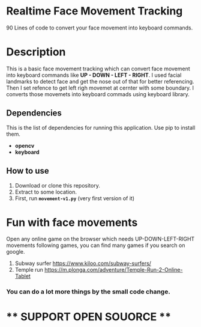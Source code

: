 # Realtime Face Movement Tracking
90 Lines of code to convert your face movement into keyboard commands.

# Description
This is a basic face movement tracking which can convert face movement into keyboard commands like **UP - DOWN - LEFT  - RIGHT**. I used facial landmarks to detect face and get the nose out of that for better referencing. Then I set refence to get left righ movemet at cernter with some boundary. I converts those movemets into keyboard commads using keyboard library. 

## Dependencies
This is the list of dependencies for running this application. Use pip to install them.
 * **opencv**
 * **keyboard**
 
  
## How to use
1. Download or clone this repository.
2. Extract to some location.
3. First, run **```movement-v1.py```** (very first version of it)

# Fun with face movements
Open any online game on the browser which needs UP-DOWN-LEFT-RIGHT movements following games, you can find many games if you search on google.
1. Subway surfer https://www.kiloo.com/subway-surfers/
2. Temple run https://m.plonga.com/adventure/Temple-Run-2-Online-Tablet

### You can do a lot more things by the small code change. 

# ** SUPPORT OPEN SOUORCE **
